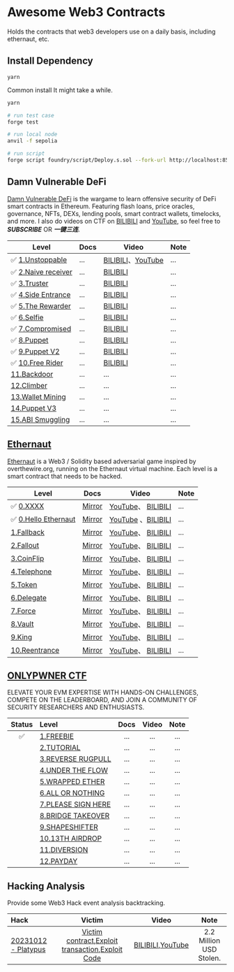 # Awesome Web3 Contracts

Holds the contracts that web3 developers use on a daily basis, including ethernaut, etc.

## Install Dependency

```yarn
yarn
```

Common install It might take a while.

```bash
yarn
```

```bash
# run test case
forge test

# run local node
anvil -f sepolia

# run script
forge script foundry/script/Deploy.s.sol --fork-url http://localhost:8545 --broadcast
```

## Damn Vulnerable DeFi

[Damn Vulnerable DeFi](https://www.damnvulnerabledefi.xyz/) is the wargame to learn offensive security of DeFi smart
contracts in Ethereum. Featuring flash loans, price oracles, governance, NFTs, DEXs, lending pools, smart contract
wallets, timelocks, and more. I also do videos on CTF on
[BILIBILI](https://www.bilibili.com/list/3493272831920239?desc=0&sid=3695249&bvid=BV1aw411C7E8) and
[YouTube](https://www.youtube.com/watch?v=GJwiet8NGS4&list=PLYYL7LUg7BXTTOHhLmh4zjOwdSjhnKtVE&index=1), so feel free to
**_SUBSCRIBE_** OR **_一键三连_**.

| Level                                                                                | Docs | Video                                                                                                                                                                                                   | Note |
| ------------------------------------------------------------------------------------ | ---- | ------------------------------------------------------------------------------------------------------------------------------------------------------------------------------------------------------- | ---- |
| ✅ [1.Unstoppable](https://www.damnvulnerabledefi.xyz/challenges/unstoppable/)       | ...  | [BILIBILI](https://www.bilibili.com/list/3493272831920239?desc=0&sid=3695249&bvid=BV1wN411t7Ss)、[YouTube](https://www.youtube.com/watch?v=DcH2fm30i_o&list=PLYYL7LUg7BXTTOHhLmh4zjOwdSjhnKtVE&index=2) | ...  |
| ✅ [2.Naive receiver](https://www.damnvulnerabledefi.xyz/challenges/naive-receiver/) | ...  | [BILIBILI](https://www.bilibili.com/list/3493272831920239?desc=0&sid=3695249&bvid=BV1nN411t7FM)                                                                                                         | ...  |
| ✅ [3.Truster](https://www.damnvulnerabledefi.xyz/challenges/truster/)               | ...  | [BILIBILI](https://www.bilibili.com/list/3493272831920239?desc=0&sid=3695249&bvid=BV1iQ4y1s7Vy)                                                                                                         | ...  |
| ✅ [4.Side Entrance](https://www.damnvulnerabledefi.xyz/challenges/side-entrance/)   | ...  | [BILIBILI](https://www.bilibili.com/list/3493272831920239?desc=0&sid=3695249&bvid=BV11w411678R)                                                                                                         | ...  |
| ✅ [5.The Rewarder](https://www.damnvulnerabledefi.xyz/challenges/the-rewarder/)     | ...  | [BILIBILI](https://www.bilibili.com/list/3493272831920239?desc=0&sid=3695249&bvid=BV1QN411s7bj)                                                                                                         | ...  |
| ✅ [6.Selfie](https://www.damnvulnerabledefi.xyz/challenges/selfie/)                 | ...  | [BILIBILI](https://www.bilibili.com/list/3493272831920239?desc=0&sid=3695249&bvid=BV1cN4y1C7Ly)                                                                                                         | ...  |
| ✅ [7.Compromised](https://www.damnvulnerabledefi.xyz/challenges/compromised/)       | ...  | [BILIBILI](https://www.bilibili.com/list/3493272831920239?desc=0&sid=3695249&bvid=BV1vu4y1p7nH)                                                                                                         | ...  |
| ✅ [8.Puppet](https://www.damnvulnerabledefi.xyz/challenges/puppet/)                 | ...  | [BILIBILI](https://www.bilibili.com/list/3493272831920239?desc=0&sid=3695249&bvid=BV1XC4y1G7tj)                                                                                                         | ...  |
| ✅ [9.Puppet V2](https://www.damnvulnerabledefi.xyz/challenges/puppet-v2/)           | ...  | [BILIBILI](https://www.bilibili.com/list/3493272831920239?desc=0&sid=3695249&bvid=BV1784y1d7X3)                                                                                                         | ...  |
| ✅ [10.Free Rider](https://www.damnvulnerabledefi.xyz/challenges/free-rider/)        | ...  | [BILIBILI](https://www.bilibili.com/video/BV1784y1d7X3)                                                                                                                                                 | ...  |
| [11.Backdoor]()                                                                      | ...  | ...                                                                                                                                                                                                     | ...  |
| [12.Climber]()                                                                       | ...  | ...                                                                                                                                                                                                     | ...  |
| [13.Wallet Mining]()                                                                 | ...  | ...                                                                                                                                                                                                     | ...  |
| [14.Puppet V3]()                                                                     | ...  | ...                                                                                                                                                                                                     | ...  |
| [15.ABI Smuggling]()                                                                 | ...  | ...                                                                                                                                                                                                     | ...  |

## [Ethernaut](https://ethernaut.openzeppelin.com/)

[Ethernaut](https://ethernaut.openzeppelin.com/) is a Web3 / Solidity based adversarial game inspired by
overthewire.org, running on the Ethernaut virtual machine. Each level is a smart contract that needs to be hacked.

| Level                                                                                                       | Docs       | Video                                                                                                            | Note |
| ----------------------------------------------------------------------------------------------------------- | ---------- | ---------------------------------------------------------------------------------------------------------------- | ---- |
| ✅ [0.XXXX]()                                                                                               | [Mirror]() | [YouTube]()、 [BILIBILI]()                                                                                       | ...  |
| ✅ [0.Hello Ethernaut](https://ethernaut.openzeppelin.com/level/0x7E0f53981657345B31C59aC44e9c21631Ce710c7) | [Mirror]() | [YouTube](https://www.youtube.com/watch?v=BE0J7I13CPo) 、[BILIBILI](https://www.bilibili.com/video/BV1GV411w7bk) | ...  |
| [1.Fallback]()                                                                                              | [Mirror]() | [YouTube]()、 [BILIBILI]()                                                                                       | ...  |
| [2.Fallout]()                                                                                               | [Mirror]() | [YouTube]()、 [BILIBILI]()                                                                                       | ...  |
| [3.CoinFlip]()                                                                                              | [Mirror]() | [YouTube]()、 [BILIBILI]()                                                                                       | ...  |
| [4.Telephone]()                                                                                             | [Mirror]() | [YouTube]()、 [BILIBILI]()                                                                                       | ...  |
| [5.Token]()                                                                                                 | [Mirror]() | [YouTube]()、 [BILIBILI]()                                                                                       | ...  |
| [6.Delegate]()                                                                                              | [Mirror]() | [YouTube]()、 [BILIBILI]()                                                                                       | ...  |
| [7.Force]()                                                                                                 | [Mirror]() | [YouTube]()、 [BILIBILI]()                                                                                       | ...  |
| [8.Vault]()                                                                                                 | [Mirror]() | [YouTube]()、 [BILIBILI]()                                                                                       | ...  |
| [9.King]()                                                                                                  | [Mirror]() | [YouTube]()、 [BILIBILI]()                                                                                       | ...  |
| [10.Reentrance]()                                                                                           | [Mirror]() | [YouTube]()、 [BILIBILI]()                                                                                       | ...  |

## [ONLYPWNER CTF](https://onlypwner.xyz)

ELEVATE YOUR EVM EXPERTISE WITH HANDS-ON CHALLENGES, COMPETE ON THE LEADERBOARD, AND JOIN A COMMUNITY OF SECURITY
RESEARCHERS AND ENTHUSIASTS.

| Status | Level                                                    | Docs | Video | Note |
| :----: | :------------------------------------------------------- | :--: | :---: | :--: |
|   ✅   | [1.FREEBIE](https://onlypwner.xyz/challenges/5)          | ...  |  ...  | ...  |
|        | [2.TUTORIAL](https://onlypwner.xyz/challenges/1)         | ...  |  ...  | ...  |
|        | [3.REVERSE RUGPULL](https://onlypwner.xyz/challenges/7)  | ...  |  ...  | ...  |
|        | [4.UNDER THE FLOW](https://onlypwner.xyz/challenges/9)   | ...  |  ...  | ...  |
|        | [5.WRAPPED ETHER](https://onlypwner.xyz/challenges/12)   | ...  |  ...  | ...  |
|        | [6.ALL OR NOTHING](https://onlypwner.xyz/challenges/10)  | ...  |  ...  | ...  |
|        | [7.PLEASE SIGN HERE](https://onlypwner.xyz/challenges/6) | ...  |  ...  | ...  |
|        | [8.BRIDGE TAKEOVER](https://onlypwner.xyz/challenges/3)  | ...  |  ...  | ...  |
|        | [9.SHAPESHIFTER](https://onlypwner.xyz/challenges/8)     | ...  |  ...  | ...  |
|        | [10.13TH AIRDROP](https://onlypwner.xyz/challenges/2)    | ...  |  ...  | ...  |
|        | [11.DIVERSION](https://onlypwner.xyz/challenges/4)       | ...  |  ...  | ...  |
|        | [12.PAYDAY](https://onlypwner.xyz/challenges/11)         | ...  |  ...  | ...  |

## Hacking Analysis

Provide some Web3 Hack event analysis backtracking.

| Hack                                                                                              |                                                                                                                               Victim                                                                                                                                |                                                     Video                                                      |          Note           |
| :------------------------------------------------------------------------------------------------ | :-----------------------------------------------------------------------------------------------------------------------------------------------------------------------------------------------------------------------------------------------------------------: | :------------------------------------------------------------------------------------------------------------: | :---------------------: |
| [20231012 - Platypus](https://mirror.xyz/leekdev.eth/RYeKmdl1rkds5IwKTw2Wnr8zLzEDug02xseUZ_wMwvA) | [Victim contract](https://snowtrace.io/address/0x4658EA7e9960D6158a261104aAA160cC953bb6ba),[Exploit transaction](https://snowtrace.io/tx/0xab5f6242fb073af1bb3cd6e891bc93d247e748a69e599a3744ff070447acb20f),[Exploit Code](./contracts/Hack/20231012-Platypus.sol) | [BILIBILI](https://www.bilibili.com/video/BV14u4y1E7nk),[YouTube](https://www.youtube.com/watch?v=THp4budcfpc) | 2.2 Million USD Stolen. |
